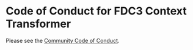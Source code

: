 # Code of Conduct for FDC3 Context Transformer

Please see the [Community Code of Conduct](https://www.finos.org/code-of-conduct).
